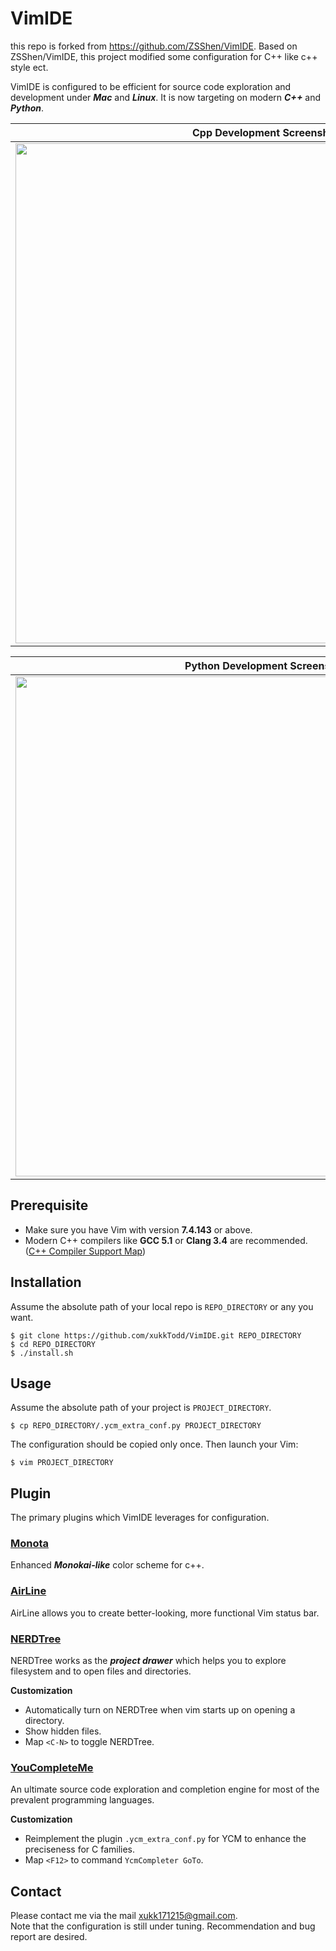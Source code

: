 # **VimIDE**  
this repo is forked from https://github.com/ZSShen/VimIDE.
Based on ZSShen/VimIDE, this project modified some configuration for C++ like c++ style ect.

VimIDE is configured to be efficient for source code exploration and development under ***Mac*** and ***Linux***. It is now targeting on modern ***C++*** and ***Python***.    


| **Cpp Development Screenshot** |
|---|
| <img src="https://raw.githubusercontent.com/xukkTodd/VimIDE/master/.demo/ScreenCppDev.png" width="800px"/> |

| **Python Development Screenshot** |
|---|
| <img src="https://raw.githubusercontent.com/xukkTodd/VimIDE/master/.demo/ScreenPythonDev.png" width="800px"/> |

## **Prerequisite**
+ Make sure you have Vim with version **7.4.143** or above.
+ Modern C++ compilers like **GCC 5.1** or **Clang 3.4** are recommended. ([C++ Compiler Support Map])  


## **Installation**
Assume the absolute path of your local repo is `REPO_DIRECTORY` or any you want.  
```shell
$ git clone https://github.com/xukkTodd/VimIDE.git REPO_DIRECTORY
$ cd REPO_DIRECTORY
$ ./install.sh
```

## **Usage**
Assume the absolute path of your project is `PROJECT_DIRECTORY`.  
```shell
$ cp REPO_DIRECTORY/.ycm_extra_conf.py PROJECT_DIRECTORY
```
The configuration should be copied only once. Then launch your Vim:  
```shell
$ vim PROJECT_DIRECTORY
```

## **Plugin**  
The primary plugins which VimIDE leverages for configuration.  

### [Monota]
Enhanced ***Monokai-like*** color scheme for c++.  

### [AirLine]
AirLine allows you to create better-looking, more functional Vim status bar.  

### [NERDTree]
NERDTree works as the ***project drawer*** which helps you to explore filesystem and to open files and directories.  

**Customization**
  + Automatically turn on NERDTree when vim starts up on opening a directory.  
  + Show hidden files.  
  + Map `<C-N>` to toggle NERDTree.  

### [YouCompleteMe]
An ultimate source code exploration and completion engine for most of the prevalent programming languages.  

**Customization**  
  + Reimplement the plugin `.ycm_extra_conf.py` for YCM to enhance the preciseness for C families.  
  + Map `<F12>` to command `YcmCompleter GoTo`.  


[C++ Compiler Support Map]:http://en.cppreference.com/w/cpp/compiler_support
[Vundle]:https://github.com/VundleVim/Vundle.vim
[Monota]:https://github.com/filfirst/Monota
[NERDTree]:https://github.com/scrooloose/nerdtree
[AirLine]:https://github.com/vim-airline/vim-airline
[YouCompleteMe]:https://github.com/Valloric/YouCompleteMeUse


## **Contact**
Please contact me via the mail xukk171215@gmail.com.  
Note that the configuration is still under tuning. Recommendation and bug report are desired.  
